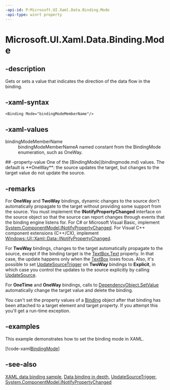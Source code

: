 ```yaml
---
-api-id: P:Microsoft.UI.Xaml.Data.Binding.Mode
-api-type: winrt property
---
```


<!-- Property syntax
public Windows.UI.Xaml.Data.BindingMode Mode { get;  set; }
-->

# Microsoft.UI.Xaml.Data.Binding.Mode

## -description
Gets or sets a value that indicates the direction of the data flow in the binding.

## -xaml-syntax
```xaml
<Binding Mode="bindingModeMemberName"/>
```


## -xaml-values
<dl><dt>bindingModeMemberName</dt><dd>bindingModeMemberNameA named constant from the BindingMode enumeration, such as OneWay.</dd>
</dl>
## -property-value
One of the [BindingMode](bindingmode.md) values. The default is **OneWay**: the source updates the target, but changes to the target value do not update the source.

## -remarks
For **OneWay** and **TwoWay** bindings, dynamic changes to the source don't automatically propagate to the target without providing some support from the source. You must implement the **INotifyPropertyChanged** interface on the source object so that the source can report changes through events that the binding engine listens for. For C# or Microsoft Visual Basic, implement [System.ComponentModel.INotifyPropertyChanged](/dotnet/api/system.componentmodel.inotifypropertychanged?redirectedfrom=MSDN). For Visual C++ component extensions (C++/CX), implement [Windows::UI::Xaml::Data::INotifyPropertyChanged](inotifypropertychanged.md).

For **TwoWay** bindings, changes to the target automatically propagate to the source, except if the binding target is the [TextBox.Text](../microsoft.ui.xaml.controls/textbox_text.md) property. In that case, the update happens only when the [TextBox](../microsoft.ui.xaml.controls/textbox.md) loses focus. Also, it's possible to set [UpdateSourceTrigger](binding_updatesourcetrigger.md) on **TwoWay** bindings to **Explicit**, in which case you control the updates to the source explicitly by calling [UpdateSource](bindingexpression_updatesource_190615267.md).

For **OneTime** and **OneWay** bindings, calls to [DependencyObject.SetValue](/uwp/api/windows.ui.xaml.dependencyobject.setvalue(windows.ui.xaml.dependencyproperty,system.object)) automatically change the target value and delete the binding.


<!--For two way, what? Updates source, or deletes binding and therefore source no longer connected?-->

You can't set the property values of a [Binding](binding.md) object after that binding has been attached to a target element and target property. If you attempt this you'll get a run-time exception.

## -examples
This example demonstrates how to set the binding mode in XAML.



[!code-xaml[BindingMode](../microsoft.ui.xaml.controls.primitives/code/Binding_Simple/csharp/Page.xaml#SnippetBindingMode)]

## -see-also
[XAML data binding sample](https://github.com/Microsoft/Windows-universal-samples/tree/master/Samples/XamlBind), [Data binding in depth](/windows/uwp/data-binding/data-binding-in-depth), [UpdateSourceTrigger](binding_updatesourcetrigger.md), [System.ComponentModel.INotifyPropertyChanged](/dotnet/api/system.componentmodel.inotifypropertychanged?redirectedfrom=MSDN)
